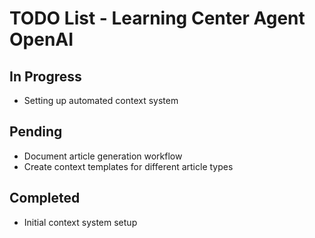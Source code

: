 # TODO List - Learning Center Agent OpenAI

## In Progress
- Setting up automated context system

## Pending
- Document article generation workflow
- Create context templates for different article types

## Completed
- Initial context system setup